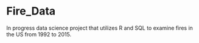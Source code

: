 # Fire_Data
In progress data science project that utilizes R and SQL to examine fires in the US from 1992 to 2015.
